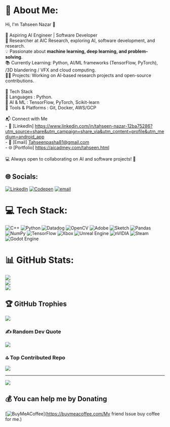 # 💫 About Me:
Hi, I'm Tahseen Nazar 👋  <br><br>🚀 Aspiring AI Engineer | Software Developer  <br>🎯 Researcher at AIC Research, exploring AI, software development, and research.  <br>💡 Passionate about **machine learning, deep learning, and problem-solving**.  <br>📚 Currently Learning:  Python, AI/ML frameworks (TensorFlow, PyTorch), /3D blandering / VFX and cloud computing.  <br>👨‍💻 Projects: Working on AI-based research projects and open-source contributions.  <br><br> 🔧 Tech Stack  <br>🔹 Languages : Python.  <br>🔹 AI & ML : TensorFlow, PyTorch, Scikit-learn  <br>🔹 Tools & Platforms : Git, Docker, AWS/GCP  <br><br> 📬 Connect with Me  <br>- 💼 [LinkedIn]  https://www.linkedin.com/in/tahseen-nazar-12ba75286?utm_source=share&utm_campaign=share_via&utm_content=profile&utm_medium=android_app  <br>- 📧 [Email]       Tahseenpasha81@gmail.com  <br>- 🌐 [Portfolio]   https://aicadmey.com/tahseen.html<br><br>💻 Always open to collaborating on AI and software projects!  🚀  <br>


## 🌐 Socials:
[![LinkedIn](https://img.shields.io/badge/LinkedIn-%230077B5.svg?logo=linkedin&logoColor=white)](https://linkedin.com/in/https://www.linkedin.com/in/tahseen-nazar-12ba75286?utm_source=share&utm_campaign=share_via&utm_content=profile&utm_medium=android_app) [![Codepen](https://img.shields.io/badge/Codepen-000000?logo=codepen&logoColor=white)](https://codepen.io/https://codepen.io/Tahsinnazar) [![email](https://img.shields.io/badge/Email-D14836?logo=gmail&logoColor=white)](mailto:tehseenpasha@81gmail.com) 

# 💻 Tech Stack:
![C++](https://img.shields.io/badge/c++-%2300599C.svg?style=for-the-badge&logo=c%2B%2B&logoColor=white) ![Python](https://img.shields.io/badge/python-3670A0?style=for-the-badge&logo=python&logoColor=ffdd54) ![Datadog](https://img.shields.io/badge/datadog-%23632CA6.svg?style=for-the-badge&logo=datadog&logoColor=white) ![OpenCV](https://img.shields.io/badge/opencv-%23white.svg?style=for-the-badge&logo=opencv&logoColor=white) ![Adobe](https://img.shields.io/badge/adobe-%23FF0000.svg?style=for-the-badge&logo=adobe&logoColor=white) ![Sketch](https://img.shields.io/badge/Sketch-FFB387?style=for-the-badge&logo=sketch&logoColor=black) ![Pandas](https://img.shields.io/badge/pandas-%23150458.svg?style=for-the-badge&logo=pandas&logoColor=white) ![NumPy](https://img.shields.io/badge/numpy-%23013243.svg?style=for-the-badge&logo=numpy&logoColor=white) ![TensorFlow](https://img.shields.io/badge/TensorFlow-%23FF6F00.svg?style=for-the-badge&logo=TensorFlow&logoColor=white) ![Xbox](https://img.shields.io/badge/xbox-%23107C10.svg?style=for-the-badge&logo=xbox&logoColor=white) ![Unreal Engine](https://img.shields.io/badge/unrealengine-%23313131.svg?style=for-the-badge&logo=unrealengine&logoColor=white) ![nVIDIA](https://img.shields.io/badge/nVIDIA-%2376B900.svg?style=for-the-badge&logo=nVIDIA&logoColor=white) ![Steam](https://img.shields.io/badge/steam-%23000000.svg?style=for-the-badge&logo=steam&logoColor=white) ![Godot Engine](https://img.shields.io/badge/GODOT-%23FFFFFF.svg?style=for-the-badge&logo=godot-engine)
# 📊 GitHub Stats:
![](https://github-readme-stats.vercel.app/api?username=Tahsinnazar&theme=dark&hide_border=false&include_all_commits=false&count_private=false)<br/>
![](https://nirzak-streak-stats.vercel.app/?user=Tahsinnazar&theme=dark&hide_border=false)<br/>
![](https://github-readme-stats.vercel.app/api/top-langs/?username=Tahsinnazar&theme=dark&hide_border=false&include_all_commits=false&count_private=false&layout=compact)

## 🏆 GitHub Trophies
![](https://github-profile-trophy.vercel.app/?username=Tahsinnazar&theme=radical&no-frame=false&no-bg=true&margin-w=4)

### ✍️ Random Dev Quote
![](https://quotes-github-readme.vercel.app/api?type=horizontal&theme=radical)

### 🔝 Top Contributed Repo
![](https://github-contributor-stats.vercel.app/api?username=Tahsinnazar&limit=5&theme=dark&combine_all_yearly_contributions=true)

---
[![](https://visitcount.itsvg.in/api?id=Tahsinnazar&icon=0&color=0)](https://visitcount.itsvg.in)

  ## 💰 You can help me by Donating
  [![BuyMeACoffee](https://img.shields.io/badge/Buy%20Me%20a%20Coffee-ffdd00?style=for-the-badge&logo=buy-me-a-coffee&logoColor=black)](https://buymeacoffee.com/My friend Issue buy coffee for me.) 

  
<!-- Proudly created with GPRM ( https://gprm.itsvg.in ) -->
